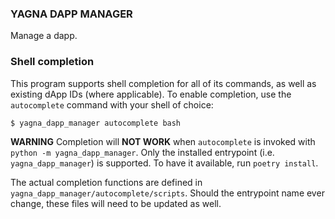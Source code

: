 ### YAGNA DAPP MANAGER

Manage a dapp.

### Shell completion
This program supports shell completion for all of its commands, as well as existing dApp IDs (where applicable).
To enable completion, use the `autocomplete` command with your shell of choice:
```
$ yagna_dapp_manager autocomplete bash
```

**WARNING** Completion will **NOT WORK** when `autocomplete` is invoked with `python -m yagna_dapp_manager`.
Only the installed entrypoint (i.e. `yagna_dapp_manager`) is supported. To have it available, run `poetry install`.

The actual completion functions are defined in `yagna_dapp_manager/autocomplete/scripts`.
Should the entrypoint name ever change, these files will need to be updated as well.
